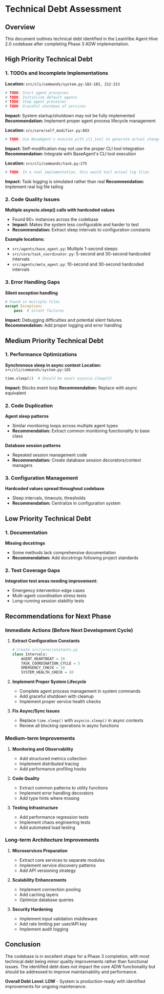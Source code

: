 # Technical Debt Assessment

## Overview

This document outlines technical debt identified in the LeanVibe Agent Hive 2.0 codebase after completing Phase 3 ADW implementation.

## High Priority Technical Debt

### 1. TODOs and Incomplete Implementations

**Location:** `src/cli/commands/system.py:182-183, 212-213`
```python
# TODO: Start agent processes
# TODO: Initialize default agents
# TODO: Stop agent processes  
# TODO: Graceful shutdown of services
```
**Impact:** System startup/shutdown may not be fully implemented
**Recommendation:** Implement proper agent process lifecycle management

**Location:** `src/core/self_modifier.py:893`
```python
# TODO: Use BaseAgent's execute_with_cli_tool to generate actual changes
```
**Impact:** Self-modification may not use the proper CLI tool integration
**Recommendation:** Integrate with BaseAgent's CLI tool execution

**Location:** `src/cli/commands/task.py:275`
```python
# TODO: In a real implementation, this would tail actual log files
```
**Impact:** Task logging is simulated rather than real
**Recommendation:** Implement real log file tailing

### 2. Code Quality Issues

**Multiple asyncio.sleep() calls with hardcoded values**
- Found 60+ instances across the codebase
- **Impact:** Makes the system less configurable and harder to test
- **Recommendation:** Extract sleep intervals to configuration constants

**Example locations:**
- `src/agents/base_agent.py`: Multiple 1-second sleeps
- `src/core/task_coordinator.py`: 5-second and 30-second hardcoded intervals
- `src/agents/meta_agent.py`: 10-second and 30-second hardcoded intervals

### 3. Error Handling Gaps

**Silent exception handling**
```python
# Found in multiple files
except Exception:
    pass  # Silent failures
```
**Impact:** Debugging difficulties and potential silent failures
**Recommendation:** Add proper logging and error handling

## Medium Priority Technical Debt

### 1. Performance Optimizations

**Synchronous sleep in async context**
**Location:** `src/cli/commands/system.py:185`
```python
time.sleep(2)  # Should be await asyncio.sleep(2)
```
**Impact:** Blocks event loop
**Recommendation:** Replace with async equivalent

### 2. Code Duplication

**Agent sleep patterns**
- Similar monitoring loops across multiple agent types
- **Recommendation:** Extract common monitoring functionality to base class

**Database session patterns**
- Repeated session management code
- **Recommendation:** Create database session decorators/context managers

### 3. Configuration Management

**Hardcoded values spread throughout codebase**
- Sleep intervals, timeouts, thresholds
- **Recommendation:** Centralize in configuration system

## Low Priority Technical Debt

### 1. Documentation

**Missing docstrings**
- Some methods lack comprehensive documentation
- **Recommendation:** Add docstrings following project standards

### 2. Test Coverage Gaps

**Integration test areas needing improvement:**
- Emergency intervention edge cases
- Multi-agent coordination stress tests
- Long-running session stability tests

## Recommendations for Next Phase

### Immediate Actions (Before Next Development Cycle)

1. **Extract Configuration Constants**
   ```python
   # Create src/core/constants.py
   class Intervals:
       AGENT_HEARTBEAT = 30
       TASK_COORDINATION_CYCLE = 5
       EMERGENCY_CHECK = 10
       SYSTEM_HEALTH_CHECK = 60
   ```

2. **Implement Proper System Lifecycle**
   - Complete agent process management in system commands
   - Add graceful shutdown with cleanup
   - Implement proper service health checks

3. **Fix Async/Sync Issues**
   - Replace `time.sleep()` with `asyncio.sleep()` in async contexts
   - Review all blocking operations in async functions

### Medium-term Improvements

1. **Monitoring and Observability**
   - Add structured metrics collection
   - Implement distributed tracing
   - Add performance profiling hooks

2. **Code Quality**
   - Extract common patterns to utility functions
   - Implement error handling decorators
   - Add type hints where missing

3. **Testing Infrastructure**
   - Add performance regression tests
   - Implement chaos engineering tests
   - Add automated load testing

### Long-term Architecture Improvements

1. **Microservices Preparation**
   - Extract core services to separate modules
   - Implement service discovery patterns
   - Add API versioning strategy

2. **Scalability Enhancements**
   - Implement connection pooling
   - Add caching layers
   - Optimize database queries

3. **Security Hardening**
   - Implement input validation middleware
   - Add rate limiting per user/API key
   - Implement audit logging

## Conclusion

The codebase is in excellent shape for a Phase 3 completion, with most technical debt being minor quality improvements rather than functional issues. The identified debt does not impact the core ADW functionality but should be addressed to improve maintainability and performance.

**Overall Debt Level: LOW** - System is production-ready with identified improvements for ongoing maintenance.